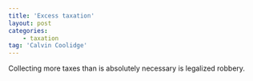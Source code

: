 ```yaml
---
title: 'Excess taxation'
layout: post
categories:
    - taxation
tag: 'Calvin Coolidge'
---
```


Collecting more taxes than is absolutely necessary is legalized robbery.
